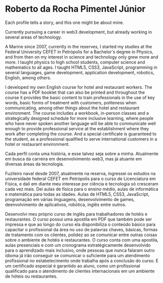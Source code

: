 # Roberto da Rocha Pimentel Júnior
Each profile tells a story, and this one might be about mine.

Currently pursuing a career in web3 development, but already working in several areas of technology.

A Marine since 2007, currently in the reserves, I started my studies at the Federal University CEFET in Petrópolis for a Bachelor's degree in Physics, and from then on my interest in science and technology only grew more and more. I taught physics to high school students, computer science and mathematics to all ages. I taught HTML5, CSS3, JavaScript, programming in several languages, game development, application development, robotics, English, among others.

I developed my own English course for hotel and restaurant workers. The course has a PDF booklet that can also be printed and throughout the course it provides the basic content to train professionals in the use of key words, basic forms of treatment with customers, politeness when communicating, among other things about the hotel and restaurant environment. The course includes a workbook, in-person classes and a strategically designed schedule for more inclusive learning, where people who have never spoken another language will be able to communicate well enough to provide professional service at the establishment where they work after completing the course. And a special certificate is guaranteed to the student, as a professional qualified to serve international customers in a hotel or restaurant environment.

 Cada perfil conta uma história, e esse talvez seja sobre a minha.
 Atualmente em busca da carreira em desenvolvimento web3, mas já atuante em diversas áreas da tecnologia.
 
 Fuzileiro naval desde 2007, atualmente na reserva, ingressei os estudos na universidade federal CEFET em Petrópolis para o curso de Licenciatura em Física, e dali em diante meu interesse por ciência e tecnologia só cresceram cada vez mais. Dei aulas de física para o ensino médio, aulas de informática e matemática para todas as idades. Aulas de HTML5, CSS3, JavaScript, programação em várias linguagens, desenvolvimento de games, deenvolvimento de aplicativos, robótica, inglês entre outros.

 Desenvolvi meu próprio curso de inglês para trabalhadores de hotéis e restaurantes. O curso possui uma apostila em PDF que também pode ser impressa e que ao longo do curso ela disponibiliza o conteúdo básico para capacitar o profissional da área no uso de palavras chaves, básicas, formas de tratamento com os clientes, polidez ao se comunicar entre outras coisas sobre o ambiente de hotéis e restaurantes. O curso conta com uma apostila, aulas presenciais e com um cronograma estratégicamente desenvolvido para o aprendizado mais inclusivo, onde pessoas que nunca falaram outro idioma já irão conseguir se comunicar o suficiente para um atendimento profissional no estabelecimento onde trabalha após a conclusão do curso. E um certificado especial é garantido ao aluno, como um profissional qualificado para o atendimento de clientes internacionais em um ambiente de hóteis ou restaurantes.